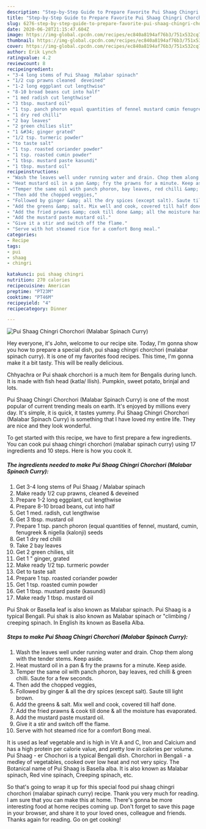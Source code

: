 ```yaml
---
description: "Step-by-Step Guide to Prepare Favorite Pui Shaag Chingri Chorchori (Malabar Spinach Curry)"
title: "Step-by-Step Guide to Prepare Favorite Pui Shaag Chingri Chorchori (Malabar Spinach Curry)"
slug: 6276-step-by-step-guide-to-prepare-favorite-pui-shaag-chingri-chorchori-malabar-spinach-curry
date: 2020-06-28T21:15:47.604Z
image: https://img-global.cpcdn.com/recipes/ec840a8194af76b3/751x532cq70/pui-shaag-chingri-chorchori-malabar-spinach-curry-recipe-main-photo.jpg
thumbnail: https://img-global.cpcdn.com/recipes/ec840a8194af76b3/751x532cq70/pui-shaag-chingri-chorchori-malabar-spinach-curry-recipe-main-photo.jpg
cover: https://img-global.cpcdn.com/recipes/ec840a8194af76b3/751x532cq70/pui-shaag-chingri-chorchori-malabar-spinach-curry-recipe-main-photo.jpg
author: Erik Lynch
ratingvalue: 4.2
reviewcount: 8
recipeingredient:
- "3-4 long stems of Pui Shaag  Malabar spinach"
- "1/2 cup prawns cleaned  deveined"
- "1-2 long eggplant cut lengthwise"
- "8-10 broad beans cut into half"
- "1 med radish cut lengthwise"
- "3 tbsp. mustard oil"
- "1 tsp. panch phoron equal quantities of fennel mustard cumin fenugreek  nigella kalonji seeds"
- "1 dry red chilli"
- "2 bay leaves"
- "2 green chilies slit"
- "1 &#34; ginger grated"
- "1/2 tsp. turmeric powder"
- "to taste salt"
- "1 tsp. roasted coriander powder"
- "1 tsp. roasted cumin powder"
- "1 tbsp. mustard paste kasundi"
- "1 tbsp. mustard oil"
recipeinstructions:
- "Wash the leaves well under running water and drain. Chop them along with the tender stems. Keep aside."
- "Heat mustard oil in a pan &amp; fry the prawns for a minute. Keep aside."
- "Temper the same oil with panch phoron, bay leaves, red chilli &amp; green chilli. Saute for a few seconds."
- "Then add the chopped veggies,"
- "Followed by ginger &amp; all the dry spices (except salt). Saute till light brown."
- "Add the greens &amp; salt. Mix well and cook, covered till half done."
- "Add the fried prawns &amp; cook till done &amp; all the moisture has evaporated."
- "Add the mustard paste mustard oil."
- "Give it a stir and switch off the flame."
- "Serve with hot steamed rice for a comfort Bong meal."
categories:
- Recipe
tags:
- pui
- shaag
- chingri

katakunci: pui shaag chingri 
nutrition: 270 calories
recipecuisine: American
preptime: "PT23M"
cooktime: "PT46M"
recipeyield: "4"
recipecategory: Dinner

---
```



![Pui Shaag Chingri Chorchori (Malabar Spinach Curry)](https://img-global.cpcdn.com/recipes/ec840a8194af76b3/751x532cq70/pui-shaag-chingri-chorchori-malabar-spinach-curry-recipe-main-photo.jpg)

Hey everyone, it's John, welcome to our recipe site. Today, I'm gonna show you how to prepare a special dish, pui shaag chingri chorchori (malabar spinach curry). It is one of my favorites food recipes. This time, I'm gonna make it a bit tasty. This will be really delicious.

Chhyachra or Pui shaak chorchori is a much item for Bengalis during lunch. It is made with fish head (katla/ Ilish). Pumpkin, sweet potato, brinjal and lots.

Pui Shaag Chingri Chorchori (Malabar Spinach Curry) is one of the most popular of current trending meals on earth. It's enjoyed by millions every day. It's simple, it is quick, it tastes yummy. Pui Shaag Chingri Chorchori (Malabar Spinach Curry) is something that I have loved my entire life. They are nice and they look wonderful.


To get started with this recipe, we have to first prepare a few ingredients. You can cook pui shaag chingri chorchori (malabar spinach curry) using 17 ingredients and 10 steps. Here is how you cook it.

<!--inarticleads1-->

##### The ingredients needed to make Pui Shaag Chingri Chorchori (Malabar Spinach Curry):

1. Get 3-4 long stems of Pui Shaag / Malabar spinach
1. Make ready 1/2 cup prawns, cleaned &amp; deveined
1. Prepare 1-2 long eggplant, cut lengthwise
1. Prepare 8-10 broad beans, cut into half
1. Get 1 med. radish, cut lengthwise
1. Get 3 tbsp. mustard oil
1. Prepare 1 tsp. panch phoron (equal quantities of fennel, mustard, cumin, fenugreek &amp; nigella (kalonji) seeds
1. Get 1 dry red chilli
1. Take 2 bay leaves
1. Get 2 green chilies, slit
1. Get 1 &#34; ginger, grated
1. Make ready 1/2 tsp. turmeric powder
1. Get to taste salt
1. Prepare 1 tsp. roasted coriander powder
1. Get 1 tsp. roasted cumin powder
1. Get 1 tbsp. mustard paste (kasundi)
1. Make ready 1 tbsp. mustard oil


Pui Shak or Basella leaf is also known as Malabar spinach. Pui Shaag is a typical Bengali. Pui shak is also known as Malabar spinach or &#34;climbing / creeping spinach. In English its known as Basella Alba. 

<!--inarticleads2-->

##### Steps to make Pui Shaag Chingri Chorchori (Malabar Spinach Curry):

1. Wash the leaves well under running water and drain. Chop them along with the tender stems. Keep aside.
1. Heat mustard oil in a pan &amp; fry the prawns for a minute. Keep aside.
1. Temper the same oil with panch phoron, bay leaves, red chilli &amp; green chilli. Saute for a few seconds.
1. Then add the chopped veggies,
1. Followed by ginger &amp; all the dry spices (except salt). Saute till light brown.
1. Add the greens &amp; salt. Mix well and cook, covered till half done.
1. Add the fried prawns &amp; cook till done &amp; all the moisture has evaporated.
1. Add the mustard paste mustard oil.
1. Give it a stir and switch off the flame.
1. Serve with hot steamed rice for a comfort Bong meal.


It is used as leaf vegetable and is high in Vit A and C, Iron and Calcium and has a high protein per calorie value, and pretty low in calories per volume. Pui Shaag - er Chochori is a typical Bengali dish. Chorchori in Bengali - a medley of vegetables, cooked over low heat and not very spicy. The Botanical name of Pui Shaag is Basella alba. It is also known as Malabar spinach, Red vine spinach, Creeping spinach, etc. 

So that's going to wrap it up for this special food pui shaag chingri chorchori (malabar spinach curry) recipe. Thank you very much for reading. I am sure that you can make this at home. There's gonna be more interesting food at home recipes coming up. Don't forget to save this page in your browser, and share it to your loved ones, colleague and friends. Thanks again for reading. Go on get cooking!
